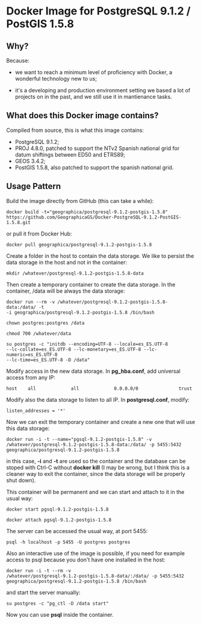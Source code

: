 Docker Image for PostgreSQL 9.1.2 / PostGIS 1.5.8
=================================================

Why?
----
Because:

  - we want to reach a minimum level of proficiency with Docker, a wonderful
    technology new to us;

  - it's a developing and production environment setting we based a lot of
    projects on in the past, and we still use it in mantienance tasks.

What does this Docker image contains?
-------------------------------------
Compiled from source, this is what this image contains:

  - PostgreSQL 9.1.2;
  - PROJ 4.8.0, patched to support the NTv2 Spanish national grid for datum
    shiftings between ED50 and ETRS89;
  - GEOS 3.4.2;
  - PostGIS 1.5.8, also patched to support the spanish national grid.

Usage Pattern
-------------
Build the image directly from GitHub (this can take a while):

    docker build -t="geographica/postgresql-9.1.2-postgis-1.5.8"
	https://github.com/GeographicaGS/Docker-PostgreSQL-9.1.2-PostGIS-1.5.8.git

or pull it from Docker Hub:

    docker pull geographica/postgresql-9.1.2-postgis-1.5.8

Create a folder in the host to contain the data storage. We like to persist the
data storage in the host and not in the container:

    mkdir /whatever/postgresql-9.1.2-postgis-1.5.8-data

Then create a temporary container to create the data storage. In the container,
/data will be always the data storage:

    docker run --rm -v /whatever/postgresql-9.1.2-postgis-1.5.8-data:/data/ -t
    -i geographica/postgresql-9.1.2-postgis-1.5.8 /bin/bash

    chown postgres:postgres /data

    chmod 700 /whatever/data

    su postgres -c "initdb --encoding=UTF-8 --locale=es_ES.UTF-8
    --lc-collate=es_ES.UTF-8 --lc-monetary=es_ES.UTF-8 --lc-numeric=es_ES.UTF-8
    --lc-time=es_ES.UTF-8 -D /data"

Modify access in the new data storage. In __pg_hba.conf__, add universal access
from any IP:

    host    all             all             0.0.0.0/0               trust

Modify also the data storage to listen to all IP. In __postgresql.conf__,
modify:

    listen_addresses = '*'

Now we can exit the temporary container and create a new one that will use this
data storage:

    docker run -i -t --name="pgsql-9.1.2-postgis-1.5.8" -v
    /whatever/postgresql-9.1.2-postgis-1.5.8-data:/data/ -p 5455:5432
    geographica/postgresql-9.1.2-postgis-1.5.8

in this case, __-i__ and __-t__ are used so the container and the database can
be stoped with Ctrl-C without __docker kill__ (I may be wrong, but I think this
is a cleaner way to exit the container, since the data storage will be properly
shut down).

This container will be permanent and we can start and attach to it in the usual
way:

    docker start pgsql-9.1.2-postgis-1.5.8

    docker attach pgsql-9.1.2-postgis-1.5.8

The server can be accessed the usual way, at port 5455:

    psql -h localhost -p 5455 -U postgres postgres

Also an interactive use of the image is possible, if you need for example access
to psql because you don't have one installed in the host:

    docker run -i -t --rm -v
    /whatever/postgresql-9.1.2-postgis-1.5.8-data/:/data/ -p 5455:5432
    geographica/postgresql-9.1.2-postgis-1.5.8 /bin/bash

and start the server manually:

    su postgres -c "pg_ctl -D /data start"

Now you can use __psql__ inside the container.

